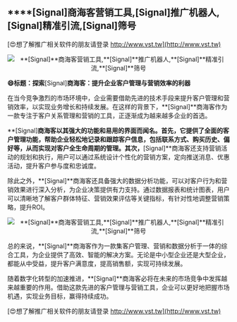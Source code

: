## ****[Signal]**商海客营销工具,**[Signal]**推广机器人,**[Signal]**精准引流,**[Signal]**筛号**

[😍想了解推广相关软件的朋友请登录 http://www.vst.tw](http://www.vst.tw)

 <center><img src="https://vst.tw/MP4/tuiguang/png/8.png" alt="**[Signal]**商海客营销工具,**[Signal]**推广机器人,**[Signal]**精准引流,**[Signal]**筛号"></center>

**😄标题：探索**[Signal]**商海客：提升企业客户管理与营销效率的利器**

在当今竞争激烈的市场环境中，企业需要借助先进的技术手段来提升客户管理和营销效率，以实现业务增长和持续发展。在这样的背景下，**[Signal]**商海客作为一款专注于客户关系管理和营销的工具，正逐渐成为越来越多企业的首选。

**[Signal]**商海客以其强大的功能和易用的界面而闻名。首先，它提供了全面的客户管理功能，帮助企业轻松地记录和跟踪客户信息，包括联系方式、购买历史、偏好等，从而实现对客户全生命周期的管理。其次，**[Signal]**商海客还支持营销活动的规划和执行，用户可以通过系统设计个性化的营销方案，定向推送消息、优惠活动，提升客户参与度和忠诚度。

除此之外，**[Signal]**商海客还具备强大的数据分析功能，可以对客户行为和营销效果进行深入分析，为企业决策提供有力支持。通过数据报表和统计图表，用户可以清晰地了解客户群体特征、营销效果评估等关键指标，有针对性地调整营销策略，提升ROI。

 <center><img src="https://vst.tw/MP4/tuiguang/png/1.png" alt="**[Signal]**商海客营销工具,**[Signal]**推广机器人,**[Signal]**精准引流,**[Signal]**筛号"></center>

总的来说，**[Signal]**商海客作为一款集客户管理、营销和数据分析于一体的综合工具，为企业提供了高效、智能的解决方案。无论是中小型企业还是大型企业，都能从中受益，提升客户满意度，提高销售额，实现可持续发展。

随着数字化转型的加速推进，**[Signal]**商海客必将在未来的市场竞争中发挥越来越重要的作用。借助这款先进的客户管理与营销工具，企业可以更好地把握市场机遇，实现业务目标，赢得持续成功。

[😍想了解推广相关软件的朋友请登录 http://www.vst.tw](http://www.vst.tw)



